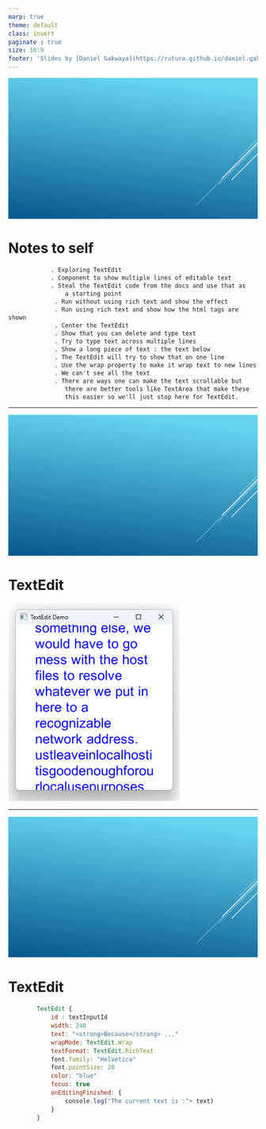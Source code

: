 ```yaml
---
marp: true
theme: default
class: invert
paginate : true
size: 16:9
footer: 'Slides by [Daniel Gakwaya](https://rutura.github.io/daniel.gakwaya/) at [LearnQtGuide](https://www.learnqt.guide/)'
---
```

![bg](images/slide_background.png)
# Notes to self
                . Exploring TextEdit
                . Component to show multiple lines of editable text
                . Steal the TextEdit code from the docs and use that as
                    a starting point
                 . Run without using rich text and show the effect
                 . Run using rich text and show how the html tags are shown
                 . Center the TextEdit
                 . Show that you can delete and type text
                 . Try to type text across multiple lines
                 . Show a long piece of text : the text below
                 . The TextEdit will try to show that on one line
                 . Use the wrap property to make it wrap text to new lines
                 . We can't see all the text
                 . There are ways one can make the text scrollable but
                    there are better tools like TextArea that make these
                    this easier so we'll just stop here for TextEdit.

       
---
![bg](images/slide_background.png)
# TextEdit
![](images/1.png)

---
![bg](images/slide_background.png)
# TextEdit
```qml
        TextEdit {
            id : textInputId
            width: 240
            text: "<strong>Because</strong> ..."
            wrapMode: TextEdit.Wrap
            textFormat: TextEdit.RichText
            font.family: "Helvetica"
            font.pointSize: 20
            color: "blue"
            focus: true
            onEditingFinished: {
                console.log("The current text is :"+ text)
            }
        }
```
